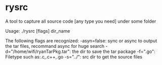 rysrc
=====

A tool to capture all source code [any type you need] under some folder


Usage:  ./rysrc [flags] dir_name

The following flags are recognized:
  -asyn=false: sync or async to output the tar files, recommand async for huge search
  -d="/home/wifi/ryanTarPkg.tar": the dir to save the tar package
  -f=".go": Filetype such as:.c,.c++,.go 
  -s="../": src dir to get the source files
